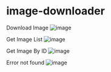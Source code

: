 # image-downloader

Download Image
![image](https://user-images.githubusercontent.com/92715232/187404384-ed145073-c043-4930-9c47-0ce6b83fb743.png)

Get Image List
![image](https://user-images.githubusercontent.com/92715232/187405877-7cfbc366-fb80-42fb-8d3f-53ee42d73595.png)

Get Image By ID
![image](https://user-images.githubusercontent.com/92715232/187405816-01d4c00f-8352-4f24-aa4f-34d58fa71b7d.png)

Error not found
![image](https://user-images.githubusercontent.com/92715232/187405978-3d9e29b1-5a5b-427d-8102-faabaad899dc.png)

